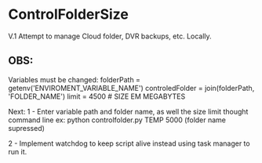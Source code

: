 # ControlFolderSize
V.1
Attempt to manage Cloud folder, DVR backups, etc. Locally.


## OBS:
Variables must be changed:
folderPath = getenv('ENVIROMENT_VARIABLE_NAME')
controledFolder = join(folderPath, 'FOLDER_NAME')
limit = 4500  # SIZE EM MEGABYTES

Next:
1 - 
Enter variable path and folder name, as well the size limit thought command line
ex: python controlfolder.py TEMP 5000 (folder name supressed)

2 - 
Implement watchdog to keep script alive instead using task manager to run it.